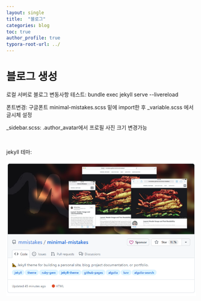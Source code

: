 ```yaml
---
layout: single
title:  "블로그"
categories: blog
toc: true
author_profile: true
typora-root-url: ../
---
```


# 블로그 생성


로컬 서버로 블로그 변동사항 테스트: bundle exec jekyll serve --livereload

폰트변경: 구글폰트 minimal-mistakes.scss 밑에 import한 후 _variable.scss 에서 글시체 설정

_sidebar.scss: .author_avatar에서 프로필 사진 크기 변경가능

​						

jekyll 테마:

![minimal_mistakes](/images/2024-01-16-first-post/minimal_mistakes.png)

